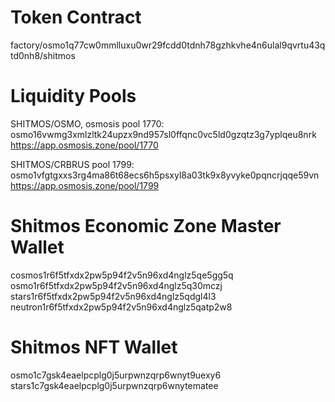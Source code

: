 # Token Contract
factory/osmo1q77cw0mmlluxu0wr29fcdd0tdnh78gzhkvhe4n6ulal9qvrtu43qtd0nh8/shitmos

# Liquidity Pools
SHITMOS/OSMO, osmosis pool 1770:
osmo16vwmg3xmlzltk24upzx9nd957sl0ffqnc0vc5ld0gzqtz3g7yplqeu8nrk
https://app.osmosis.zone/pool/1770

SHITMOS/CRBRUS pool 1799:
osmo1vfgtgxxs3rg4ma86t68ecs6h5psxyl8a03tk9x8yvyke0pqncrjqqe59vn
https://app.osmosis.zone/pool/1799

# Shitmos Economic Zone Master Wallet
cosmos1r6f5tfxdx2pw5p94f2v5n96xd4nglz5qe5gg5q
osmo1r6f5tfxdx2pw5p94f2v5n96xd4nglz5q30mczj
stars1r6f5tfxdx2pw5p94f2v5n96xd4nglz5qdgl4l3
neutron1r6f5tfxdx2pw5p94f2v5n96xd4nglz5qatp2w8

# Shitmos NFT Wallet
osmo1c7gsk4eaelpcplg0j5urpwnzqrp6wnyt9uexy6
stars1c7gsk4eaelpcplg0j5urpwnzqrp6wnytematee